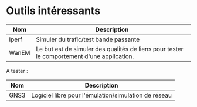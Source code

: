# Outils intéressants

| Nom   | Description                                                                                |
| ----- | ------------------------------------------------------------------------------------------ |
| Iperf | Simuler du trafic/test bande passante                                                      |
| WanEM | Le but est de simuler des qualités de liens pour tester le comportement d'une application. |


A tester :

| Nom  | Description                                          |
| ---- | ---------------------------------------------------- |
| GNS3 | Logiciel libre pour l'émulation/simulation de réseau |